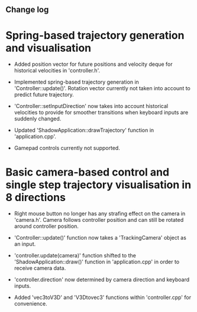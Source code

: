 ## Change log

# Spring-based trajectory generation and visualisation

- Added position vector for future positions and velocity deque for historical velocities in 'controller.h'.

- Implemented spring-based trajectory generation in 'Controller::update()'. Rotation vector currently not taken into account to predict future trajectory.

- 'Controller::setInputDirection' now takes into account historical velocities to provide for smoother transitions when keyboard inputs are suddenly changed.

- Updated 'ShadowApplication::drawTrajectory' function in 'application.cpp'.

- Gamepad controls currently not supported.


# Basic camera-based control and single step trajectory visualisation in 8 directions

- Right mouse button no longer has any strafing effect on the camera in 'camera.h'. Camera follows controller position and can still be rotated around controller position.

- 'Controller::update()' function now takes a 'TrackingCamera' object as an input.

- 'controller.update(camera)' function shifted to the 'ShadowApplication::draw()' function in 'application.cpp' in order to receive camera data.

- 'controller.direction' now determined by camera direction and keyboard inputs.

- Added 'vec3toV3D' and 'V3Dtovec3' functions within 'controller.cpp' for convenience.